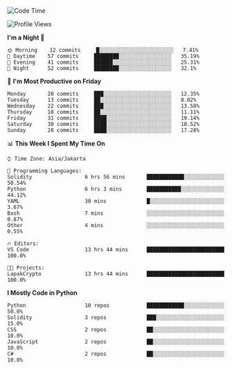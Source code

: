 <!--START_SECTION:waka-->
![Code Time](http://img.shields.io/badge/Code%20Time-1%2C024%20hrs%2043%20mins-blue)

![Profile Views](http://img.shields.io/badge/Profile%20Views-7-blue)

**I'm a Night 🦉** 

```text
🌞 Morning    12 commits     █░░░░░░░░░░░░░░░░░░░░░░░░   7.41% 
🌆 Daytime    57 commits     ████████░░░░░░░░░░░░░░░░░   35.19% 
🌃 Evening    41 commits     ██████░░░░░░░░░░░░░░░░░░░   25.31% 
🌙 Night      52 commits     ████████░░░░░░░░░░░░░░░░░   32.1%

```
📅 **I'm Most Productive on Friday** 

```text
Monday       20 commits     ███░░░░░░░░░░░░░░░░░░░░░░   12.35% 
Tuesday      13 commits     ██░░░░░░░░░░░░░░░░░░░░░░░   8.02% 
Wednesday    22 commits     ███░░░░░░░░░░░░░░░░░░░░░░   13.58% 
Thursday     18 commits     ██░░░░░░░░░░░░░░░░░░░░░░░   11.11% 
Friday       31 commits     ████░░░░░░░░░░░░░░░░░░░░░   19.14% 
Saturday     30 commits     ████░░░░░░░░░░░░░░░░░░░░░   18.52% 
Sunday       28 commits     ████░░░░░░░░░░░░░░░░░░░░░   17.28%

```


📊 **This Week I Spent My Time On** 

```text
⌚︎ Time Zone: Asia/Jakarta

💬 Programming Languages: 
Solidity                 6 hrs 56 mins       ████████████░░░░░░░░░░░░░   50.54% 
Python                   6 hrs 3 mins        ███████████░░░░░░░░░░░░░░   44.12% 
YAML                     30 mins             █░░░░░░░░░░░░░░░░░░░░░░░░   3.67% 
Bash                     7 mins              ░░░░░░░░░░░░░░░░░░░░░░░░░   0.87% 
Other                    4 mins              ░░░░░░░░░░░░░░░░░░░░░░░░░   0.55%

🔥 Editors: 
VS Code                  13 hrs 44 mins      █████████████████████████   100.0%

🐱‍💻 Projects: 
LapakCrypto              13 hrs 44 mins      █████████████████████████   100.0%

```

**I Mostly Code in Python** 

```text
Python                   10 repos            ████████████░░░░░░░░░░░░░   50.0% 
Solidity                 3 repos             ███░░░░░░░░░░░░░░░░░░░░░░   15.0% 
CSS                      2 repos             ██░░░░░░░░░░░░░░░░░░░░░░░   10.0% 
JavaScript               2 repos             ██░░░░░░░░░░░░░░░░░░░░░░░   10.0% 
C#                       2 repos             ██░░░░░░░░░░░░░░░░░░░░░░░   10.0%

```



<!--END_SECTION:waka-->

